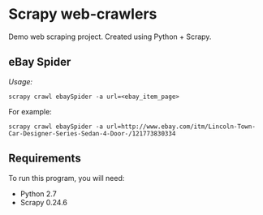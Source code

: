 # Scrapy web-crawlers

Demo web scraping project. Created using Python + Scrapy.

## eBay Spider

*Usage:*

`scrapy crawl ebaySpider -a url=<ebay_item_page>`

For example:

`scrapy crawl ebaySpider -a url=http://www.ebay.com/itm/Lincoln-Town-Car-Designer-Series-Sedan-4-Door-/121773830334`

## Requirements
To run this program, you will need:

* Python 2.7
* Scrapy 0.24.6 
